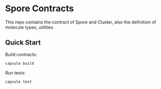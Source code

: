 # Spore Contracts

This repo contains the contract of Spore and Cluster, also the definition of molecule types, utilities.

## Quick Start

Build contracts:

``` sh
capsule build
```

Run tests:

``` sh
capsule test
```
